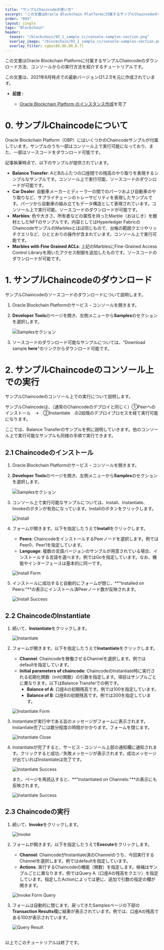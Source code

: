 ```yaml
---
title: "サンプルChaincodeの使い方"
excerpt: "この文書はOracle Blockchain Platformに付属するサンプルChaincodeのダウンロード方法、コンソールからの実行方法を説明します。"
order: "093"
layout: single
tags: "Blockchain"
header:
  teaser: "/blockchain/93_1_sample_cc/console-samples-section.png"
  overlay_image: "/blockchain/93_1_sample_cc/console-samples-section.png"
  overlay_filter: rgba(80,80,80,0.7)
---
```


この文書はOracle Blockchain Platformに付属するサンプルChaincodeのダウンロード方法、コンソールからの実行方法を紹介するチュートリアルです。

この文書は、2021年8月時点での最新バージョン(21.2.1)を元に作成されています。

- **前提 :**

  - [Oracle Blockchain Platform のインスタンス作成](../01_1_create_instance/)を完了

# 0. サンプルChaincodeについて

Oracle Blockchain Platform（OBP）にはいくつかのChaincodeサンプルが付属しています。サンプルのうち一部はコンソール上で実行可能になっており、また、一部はソースコードをダウンロード可能です。

記事執筆時点で、以下のサンプルが提供されています。

- **Balance Transfer**: AとBのふたつの口座間での残高のやり取りを表現するシンプルなサンプルです。コンソール上で実行可能、ソースコードのダウンロードが可能です。
- **Car Dealer**: 自動車メーカーとディーラーの間でのパーツおよび自動車のやり取りなど、サプライチェーンのトレーサビリティを表現したサンプルです。パーツから自動車の組み立てもデータ構造として表現されています。コンソール上で実行可能、ソースコードのダウンロードが可能です。
- **Marbles**: 色や大きさ、所有者などの属性を持ったMarble（おはじき）を題材としたNFTのサンプルです。内容としてはHyperledger FabricのChaincodeサンプルのMarblesとほぼ同じもので、台帳の範囲クエリやリッチクエリなど、ひととおりの操作が含まれています。コンソール上で実行可能です。
- **Marbles with Fine Grained ACLs**: 上記のMarblesにFine-Grained Access Control Libraryを用いたアクセス制御を追加したものです。ソースコードのダウンロードが可能です。

# 1. サンプルChaincodeのダウンロード

サンプルChaincodeのソースコードのダウンロードについて説明します。

1. Oracle Blockchain Platformのサービス・コンソールを開きます。

1. **Developer Tools**のページを開き、左側メニューから**Samples**のセクションを選択します。
  
    ![Samplesセクション](console-samples-section.png)

1. ソースコードのダウンロード可能なサンプルについては、"Download sample **here**"のリンクからダウンロード可能です。

# 2. サンプルChaincodeのコンソール上での実行

サンプルChaincodeのコンソール上での実行について説明します。

サンプルChaincodeは、（通常のChaincodeのデプロイと同じく）①Peerへのインストール　→　②Instantiate　の2段階のデプロイプロセスを経て実行可能になります。

ここでは、Balance Transferのサンプルを例に説明していきます。他のコンソール上で実行可能なサンプルも同様の手順で実行できます。

## 2.1 Chaincodeのインストール

1. Oracle Blockchain Platformのサービス・コンソールを開きます。

1. **Developer Tools**のページを開き、左側メニューから**Samples**のセクションを選択します。
  
    ![Samplesセクション](console-samples-section.png)

1. コンソール上で実行可能なサンプルについては、Install、Instantiate、Invokeのボタンが有効になっています。Installのボタンをクリックします。

    ![Install](BT-install.png)

1. フォームが開きます。以下を指定したうえで**Install**をクリックします。

    - **Peers**: ChaincodeをインストールするPeerノードを選択します。例ではPeer0、Peer1を指定しています。
    - **Language**: 複数の言語バージョンのサンプルが用意されている場合、インストールする言語を選べます。例ではGoを指定しています。なお、機能やインターフェースは基本的に同一です。

    ![Install Form](BT-install-form.png)

1. インストールに成功すると自動的にフォームが閉じ、**"Installed on Peers:"**の表示にインストール済Peerノード数が反映されます。

    ![Install Success](BT-install-success.png)

## 2.2 ChaincodeのInstantiate

1. 続いて、**Instantiate**をクリックします。

    ![Instantiate](BT-instantiate.png)

1. フォームが開きます。以下を指定したうえで**Instantiate**をクリックします。

    - **Channel**: Chaincodeを稼働させるChannelを選択します。例ではdefaultを指定しています。
    - **Initial parameters of chaincode**: ChaincodeのInstantiate時に実行される初期化関数（init()関数）の引数を指定します。項目はサンプルごとに異なります。以下はBalance Transferでの例です。
        - **Balance of A**: 口座Aの初期残高です。例では100を指定しています。 
        - **Balance of B**: 口座Bの初期残高です。例では200を指定しています。 

    ![Instantiate Form](BT-instantiate-form.png)

1. Instantiateが実行中である旨のメッセージがフォームに表示されます。Instantiate完了には数分程度の時間がかかります。フォームを閉じます。

    ![Instantiate Close](BT-instantiate-close.png)

1. Instantiateが完了すると、サービス・コンソール上部の通知欄に通知されます。クリックすると成功／失敗メッセージが表示されます。成功メッセージが出ていればInstantiateは完了です。

    ![Instantiate Success](BT-instantiate-success.png)

    また、ページを再読込すると、**"Instantiated on Channels:"**の表示にも反映されます。

    ![Instantiate Success](BT-instantiate-success2.png)

## 2.3 Chaincodeの実行

1. 続いて、**Invoke**をクリックします。

    ![Invoke](BT-invoke.png)

1. フォームが開きます。以下を指定したうえで**Execute**をクリックします。

    - **Channel**: ChaincodeがInstantiate済のChannelのうち、今回実行するChannelを選択します。例ではdefaultを指定しています。
    - **Actions**: 実行するChaincodeの機能（関数）を指定します。候補はサンプルごとに異なります。例ではQuery A（口座Aの残高をクエリ）を指定しています。指定したActionによっては更に、追加で引数の指定の欄が開きます。

    ![Invoke Form Query](BT-invoke-form-query.png)

1. フォームは自動的に閉じます。戻ってきたSamplesページの下部の**Transaction Results**欄に結果が表示されています。例では、口座Aの残高である100が表示されています。

    ![Query Result](BT-invoke-query-result.png)

<br>
以上でこのチュートリアルは終了です。